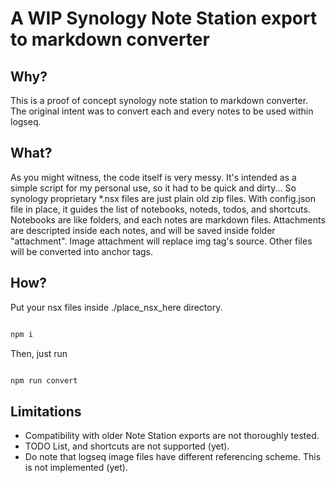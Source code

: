 # A WIP Synology Note Station export to markdown converter

## Why?

This is a proof of concept synology note station to markdown converter. The original intent was to convert each and every notes to be used within logseq.

## What?

As you might witness, the code itself is very messy. 
It's intended as a simple script for my personal use, so it had to be quick and dirty...
So synology proprietary *.nsx files are just plain old zip files. 
With config.json file in place, it guides the list of notebooks, noteds, todos, and shortcuts.
Notebooks are like folders, and each notes are markdown files.
Attachments are descripted inside each notes, and will be saved inside folder "attachment".
Image attachment will replace img tag's source.
Other files will be converted into anchor tags.

## How?

Put your nsx files inside ./place_nsx_here directory.

```bash

npm i

```

Then, just run 

```bash

npm run convert

```

## Limitations
* Compatibility with older Note Station exports are not thoroughly tested.
* TODO List, and shortcuts are not supported (yet).
* Do note that logseq image files have different referencing scheme. This is not implemented (yet).